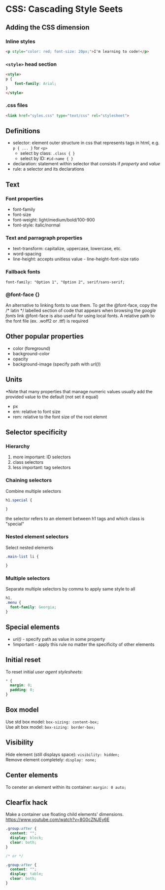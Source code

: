 # CSS: Cascading Style Seets

## Adding the CSS dimension

### Inline styles
```html
<p style="color: red; font-size: 20px;">I'm learning to code!</p>
```  
### `<style>` head section
```html
<style>
p {
    font-family: Arial;
}
</style>
```
### .css files
```html
<link href="syles.css" type="text/css" rel="stylesheet">
```

## Definitions
- selector: element outer structure in css that represents tags in html, e.g. `p { ... }` for `<p>`
    - select by class: `.class { }`
    - select by ID: `#id-name { }`
- declaration: statement within selector that consists if _property_ and _value_
- rule: a selector and its declarations


## Text
### Font properties
- font-family
- font-size
- font-weight: light/medium/bold/100-900
- font-style: italic/normal

### Text and parragraph properties
- text-transform: capitalize, uppercase, lowercase, etc.
- word-spacing
- line-height: accepts unitless value - line-height-font-size ratio

### Fallback fonts
`font-family: "Option 1", "Option 2", serif/sans-serif;`

### @font-face {}
An alternative to linking fonts to use them.
To get the @font-face, copy the /* latin */ labelled section of code that appears when browsing the _google fonts_ link
@font-face is also useful for using local fonts. A relative path to the font file (ex. .woff2 or .ttf) is required

## Other popular properties
- color (foreground)
- background-color
- opacity
- background-image (specify path with _url()_)

## Units
*Note that many properties that manage numeric values usually add the provided value to the default (not set it equal)
- px
- em: relative to font size
- rem: relative to the font size of the root elemnt


## Selector specificity
### Hierarchy
1. more important: ID selectors
2. class selectors
3. less important: tag selectors

### Chaining selectors
Combine multiple selectors
```CSS
h1.special {
 
}
```
the selector refers to an element between h1 tags and which class is "special"
### Nested element selectors
Select nested elements
```CSS
.main-list li {
 
}
```
### Multiple selectors
Separate multiple selectors by comma to apply same style to all
```CSS
h1, 
.menu {
  font-family: Georgia;
}
```

## Special elements
- _url()_ - specify path as value in some property
- !important - apply this rule no matter the specificity of other elements 

## Initial reset
To reset initial _user agent stylesheets_:
```CSS
* {
  margin: 0;
  padding: 0;
}
```

## Box model
Use std box model: `box-sizing: content-box;`  
Use alt box model: `box-sizing: border-box;`  

## Visibility
Hide element (still displays space): `visibility: hidden;`  
Remove element completely: `display: none;`  

## Center elements
To ceneter an element within its container: `margin: 0 auto;`  

## Clearfix hack
Make a container use floating child elements' dimensions.
https://www.youtube.com/watch?v=8G0cZNJEy6E
```css
.group:after {
  content: "";
  display: block;
  clear: both;
}

/* or */

.group:after {
  content: "";
  display: table;
  clear: both;
}
```


